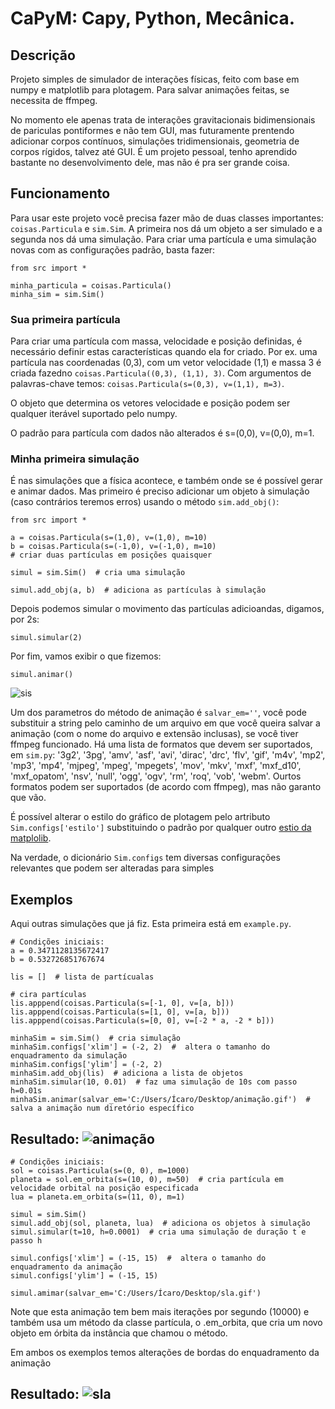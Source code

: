 # CaPyM: Capy, Python, Mecânica.

## Descrição
Projeto simples de simulador de interações físicas, feito com base em numpy e matplotlib para plotagem. Para salvar animações feitas, se necessita de ffmpeg.

No momento ele apenas trata de interações gravitacionais bidimensionais de pariculas pontiformes e não tem GUI, mas futuramente prentendo adicionar corpos contínuos, simulações tridimensionais, geometria de corpos rígidos, talvez até GUI. É um projeto pessoal, tenho aprendido bastante no desenvolvimento dele, mas não é pra ser grande coisa.

## Funcionamento
Para usar este projeto você precisa fazer mão de duas classes importantes: `coisas.Particula` e `sim.Sim`. A primeira nos dá um objeto a ser simulado e a segunda nos dá uma simulação. Para criar uma partícula e uma simulação novas com as configurações padrão, basta fazer:
```{python}
from src import *

minha_particula = coisas.Particula()
minha_sim = sim.Sim()
```
### Sua primeira partícula
Para criar uma partícula com massa, velocidade e posição definidas, é necessário definir estas características quando ela for criado. Por ex. uma partícula nas coordenadas (0,3), com um vetor velocidade (1,1) e massa 3 é criada fazedno `coisas.Particula((0,3), (1,1), 3)`. Com argumentos de palavras-chave temos:
`coisas.Particula(s=(0,3), v=(1,1), m=3)`.

O objeto que determina os vetores velocidade e posição podem ser qualquer iterável suportado pelo numpy.

O padrão para partícula com dados não alterados é s=(0,0), v=(0,0), m=1.

### Minha primeira simulação
É nas simulações que a física acontece, e também onde se é possível gerar e animar dados. Mas primeiro é preciso adicionar um objeto à simulação (caso contrários teremos erros) usando o método `sim.add_obj()`:
```{python}
from src import *

a = coisas.Particula(s=(1,0), v=(1,0), m=10)
b = coisas.Particula(s=(-1,0), v=(-1,0), m=10)
# criar duas partículas em posições quaisquer

simul = sim.Sim()  # cria uma simulação

simul.add_obj(a, b)  # adiciona as partículas à simulação
```
Depois podemos simular o movimento das partículas adicioandas, digamos, por 2s:
```{python}
simul.simular(2)
```
Por fim, vamos exibir o que fizemos:
```{python}
simul.animar()
```

![sis](https://user-images.githubusercontent.com/54824248/117578154-52407780-b0c3-11eb-83c5-2b106a286364.gif)

Um dos parametros do método de animação é `salvar_em=''`, você pode substituir a string pelo caminho de um arquivo em que você queira salvar a animação (com o nome do arquivo e extensão inclusas), se você tiver ffmpeg funcionado. Há uma lista de formatos que devem ser suportados, em `sim.py`: '3g2', '3pg', 'amv', 'asf', 'avi', 'dirac', 'drc', 'flv', 'gif', 'm4v', 'mp2', 'mp3', 'mp4', 'mjpeg', 'mpeg', 'mpegets', 'mov', 'mkv', 'mxf', 'mxf_d10', 'mxf_opatom', 'nsv', 'null', 'ogg', 'ogv', 'rm', 'roq', 'vob', 'webm'. Ourtos formatos podem ser suportados (de acordo com ffmpeg), mas não garanto que vão.

É possível alterar o estilo do gráfico de plotagem pelo artributo `Sim.configs['estilo']` substituindo o padrão por qualquer outro [estio da matplolib](https://matplotlib.org/stable/gallery/style_sheets/style_sheets_reference.html).

Na verdade, o dicionário `Sim.configs` tem diversas configurações relevantes que podem ser alteradas para simples

## Exemplos
Aqui outras simulações que já fiz. Esta primeira está em `example.py`.
```{python}
# Condições iniciais:
a = 0.3471128135672417
b = 0.532726851767674

lis = []  # lista de partícualas

# cira partículas
lis.apppend(coisas.Particula(s=[-1, 0], v=[a, b]))
lis.apppend(coisas.Particula(s=[1, 0], v=[a, b]))
lis.apppend(coisas.Particula(s=[0, 0], v=[-2 * a, -2 * b]))

minhaSim = sim.Sim()  # cria simulação
minhaSim.configs['xlim'] = (-2, 2)  #  altera o tamanho do enquadramento da simulação
minhaSim.configs['ylim'] = (-2, 2)
minhaSim.add_obj(lis)  # adiciona a lista de objetos
minhaSim.simular(10, 0.01)  # faz uma simulação de 10s com passo h=0.01s
minhaSim.animar(salvar_em='C:/Users/Ícaro/Desktop/animação.gif')  # salva a animação num diretório específico

```
Resultado:
![animação](https://user-images.githubusercontent.com/54824248/117578528-2cb46d80-b0c5-11eb-8134-7cece530f3ad.gif)
---
```{python}
# Condições iniciais:
sol = coisas.Particula(s=(0, 0), m=1000)
planeta = sol.em_orbita(s=(10, 0), m=50)  # cria partícula em velocidade orbital na posição especificada
lua = planeta.em_orbita(s=(11, 0), m=1)

simul = sim.Sim()
simul.add_obj(sol, planeta, lua)  # adiciona os objetos à simulação
simul.simular(t=10, h=0.0001)  # cria uma simulação de duração t e passo h

simul.configs['xlim'] = (-15, 15)  #  altera o tamanho do enquadramento da animação
simul.configs['ylim'] = (-15, 15)

simul.amimar(salvar_em='C:/Users/Ícaro/Desktop/sla.gif')
```
Note que esta animação tem bem mais iterações por segundo (10000) e também usa um método da classe partícula, o .em_orbita, que cria um novo objeto em órbita da instância que chamou o método.

Em ambos os exemplos temos alterações de bordas do enquadramento da animação

Resultado:
![sla](https://user-images.githubusercontent.com/54824248/117578722-0fcc6a00-b0c6-11eb-95f0-764fef71c11c.gif)
---
